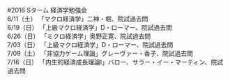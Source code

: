 #2016 Sターム 経済学勉強会  
6/11（土）  「マクロ経済学」二神・堀、院試過去問  
6/19（日）  「上級マクロ経済学」D・ローマー、院試過去問  
6/26（日）  「ミクロ経済学」奥野正寛、院試過去問  
7/03（日）  「上級マクロ経済学」D・ローマー、院試過去問  
7/09（土）  「非協力ゲーム理論」グレーヴァー・香子、院試過去問  
7/16（日）  「内生的経済成長理論Ⅰ」バロー、サラー・イー・マーティン、院試過去問  
